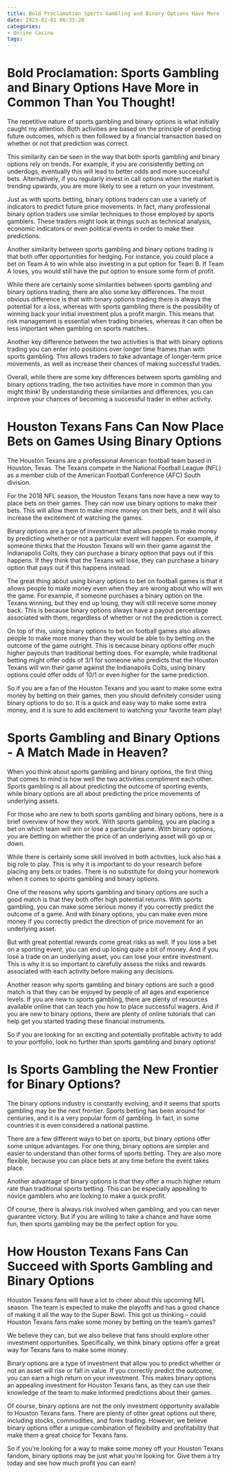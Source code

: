 ```yaml
---
title: Bold Proclamation Sports Gambling and Binary Options Have More in Common Than You Thought!
date: 2023-02-01 06:33:28
categories:
- Online Casino
tags:
---
```



#  Bold Proclamation: Sports Gambling and Binary Options Have More in Common Than You Thought!

The repetitive nature of sports gambling and binary options is what initially caught my attention. Both activities are based on the principle of predicting future outcomes, which is then followed by a financial transaction based on whether or not that prediction was correct.

This similarity can be seen in the way that both sports gambling and binary options rely on trends. For example, if you are consistently betting on underdogs, eventually this will lead to better odds and more successful bets. Alternatively, if you regularly invest in call options when the market is trending upwards, you are more likely to see a return on your investment.

Just as with sports betting, binary options traders can use a variety of indicators to predict future price movements. In fact, many professional binary option traders use similar techniques to those employed by sports gamblers. These traders might look at things such as technical analysis, economic indicators or even political events in order to make their predictions.

Another similarity between sports gambling and binary options trading is that both offer opportunities for hedging. For instance, you could place a bet on Team A to win while also investing in a put option for Team B. If Team A loses, you would still have the put option to ensure some form of profit.

While there are certainly some similarities between sports gambling and binary options trading, there are also some key differences. The most obvious difference is that with binary options trading there is always the potential for a loss, whereas with sports gambling there is the possibility of winning back your initial investment plus a profit margin. This means that risk management is essential when trading binaries, whereas it can often be less important when gambling on sports matches.

Another key difference between the two activities is that with binary options trading you can enter into positions over longer time frames than with sports gambling. This allows traders to take advantage of longer-term price movements, as well as increase their chances of making successful trades.

Overall, while there are some key differences between sports gambling and binary options trading, the two activities have more in common than you might think! By understanding these similarities and differences, you can improve your chances of becoming a successful trader in either activity.

#  Houston Texans Fans Can Now Place Bets on Games Using Binary Options

The Houston Texans are a professional American football team based in Houston, Texas. The Texans compete in the National Football League (NFL) as a member club of the American Football Conference (AFC) South division.

For the 2018 NFL season, the Houston Texans fans now have a new way to place bets on their games. They can now use binary options to make their bets. This will allow them to make more money on their bets, and it will also increase the excitement of watching the games.

Binary options are a type of investment that allows people to make money by predicting whether or not a particular event will happen. For example, if someone thinks that the Houston Texans will win their game against the Indianapolis Colts, they can purchase a binary option that pays out if this happens. If they think that the Texans will lose, they can purchase a binary option that pays out if this happens instead.

The great thing about using binary options to bet on football games is that it allows people to make money even when they are wrong about who will win the game. For example, if someone purchases a binary option on the Texans winning, but they end up losing, they will still receive some money back. This is because binary options always have a payout percentage associated with them, regardless of whether or not the prediction is correct.

On top of this, using binary options to bet on football games also allows people to make more money than they would be able to by betting on the outcome of the game outright. This is because binary options offer much higher payouts than traditional betting does. For example, while traditional betting might offer odds of 3/1 for someone who predicts that the Houston Texans will win their game against the Indianapolis Colts, using binary options could offer odds of 10/1 or even higher for the same prediction.

So if you are a fan of the Houston Texans and you want to make some extra money by betting on their games, then you should definitely consider using binary options to do so. It is a quick and easy way to make some extra money, and it is sure to add excitement to watching your favorite team play!

#  Sports Gambling and Binary Options - A Match Made in Heaven?

When you think about sports gambling and binary options, the first thing that comes to mind is how well the two activities compliment each other. Sports gambling is all about predicting the outcome of sporting events, while binary options are all about predicting the price movements of underlying assets.

For those who are new to both sports gambling and binary options, here is a brief overview of how they work. With sports gambling, you are placing a bet on which team will win or lose a particular game. With binary options, you are betting on whether the price of an underlying asset will go up or down.

While there is certainly some skill involved in both activities, luck also has a big role to play. This is why it is important to do your research before placing any bets or trades. There is no substitute for doing your homework when it comes to sports gambling and binary options.

One of the reasons why sports gambling and binary options are such a good match is that they both offer high potential returns. With sports gambling, you can make some serious money if you correctly predict the outcome of a game. And with binary options, you can make even more money if you correctly predict the direction of price movement for an underlying asset.

But with great potential rewards come great risks as well. If you lose a bet on a sporting event, you can end up losing quite a bit of money. And if you lose a trade on an underlying asset, you can lose your entire investment. This is why it is so important to carefully assess the risks and rewards associated with each activity before making any decisions.

Another reason why sports gambling and binary options are such a good match is that they can be enjoyed by people of all ages and experience levels. If you are new to sports gambling, there are plenty of resources available online that can teach you how to place successful wagers. And if you are new to binary options, there are plenty of online tutorials that can help get you started trading these financial instruments.

So if you are looking for an exciting and potentially profitable activity to add to your portfolio, look no further than sports gambling and binary options!

#  Is Sports Gambling the New Frontier for Binary Options?

The binary options industry is constantly evolving, and it seems that sports gambling may be the next frontier. Sports betting has been around for centuries, and it is a very popular form of gambling. In fact, in some countries it is even considered a national pastime.

There are a few different ways to bet on sports, but binary options offer some unique advantages. For one thing, binary options are simpler and easier to understand than other forms of sports betting. They are also more flexible, because you can place bets at any time before the event takes place.

Another advantage of binary options is that they offer a much higher return rate than traditional sports betting. This can be especially appealing to novice gamblers who are looking to make a quick profit.

Of course, there is always risk involved when gambling, and you can never guarantee victory. But if you are willing to take a chance and have some fun, then sports gambling may be the perfect option for you.

#  How Houston Texans Fans Can Succeed with Sports Gambling and Binary Options

Houston Texans fans will have a lot to cheer about this upcoming NFL season. The team is expected to make the playoffs and has a good chance of making it all the way to the Super Bowl. This got us thinking – could Houston Texans fans make some money by betting on the team’s games?

We believe they can, but we also believe that fans should explore other investment opportunities. Specifically, we think binary options offer a great way for Texans fans to make some money.

Binary options are a type of investment that allow you to predict whether or not an asset will rise or fall in value. If you correctly predict the outcome, you can earn a high return on your investment. This makes binary options an appealing investment for Houston Texans fans, as they can use their knowledge of the team to make informed predictions about their games.

Of course, binary options are not the only investment opportunity available to Houston Texans fans. There are plenty of other great options out there, including stocks, commodities, and forex trading. However, we believe binary options offer a unique combination of flexibility and profitability that make them a great choice for Texans fans.

So if you’re looking for a way to make some money off your Houston Texans fandom, binary options may be just what you’re looking for. Give them a try today and see how much profit you can earn!